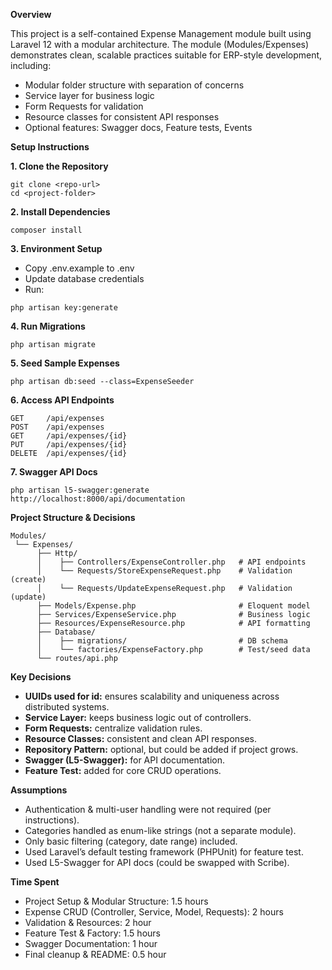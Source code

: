 **Overview**

This project is a self-contained Expense Management module built using Laravel 12 with a modular architecture.
The module (Modules/Expenses) demonstrates clean, scalable practices suitable for ERP-style development, including:

- Modular folder structure with separation of concerns
- Service layer for business logic
- Form Requests for validation
- Resource classes for consistent API responses
- Optional features: Swagger docs, Feature tests, Events

**Setup Instructions** 

**1. Clone the Repository**
```command
git clone <repo-url>
cd <project-folder>
```

**2. Install Dependencies**
```command
composer install
```
**3. Environment Setup**
- Copy .env.example to .env
- Update database credentials
- Run:
```command
php artisan key:generate
```
**4. Run Migrations**
```command
php artisan migrate
```
**5. Seed Sample Expenses**
```command
php artisan db:seed --class=ExpenseSeeder
```
**6. Access API Endpoints**
```coomand
GET     /api/expenses          
POST    /api/expenses          
GET     /api/expenses/{id}    
PUT     /api/expenses/{id}     
DELETE  /api/expenses/{id}
```
**7. Swagger API Docs**
```command
php artisan l5-swagger:generate
http://localhost:8000/api/documentation
```
**Project Structure & Decisions**
```command
Modules/
 └── Expenses/
      ├── Http/
      │    ├── Controllers/ExpenseController.php   # API endpoints
      │    └── Requests/StoreExpenseRequest.php    # Validation (create)
      │    └── Requests/UpdateExpenseRequest.php   # Validation (update)
      ├── Models/Expense.php                       # Eloquent model
      ├── Services/ExpenseService.php              # Business logic
      ├── Resources/ExpenseResource.php            # API formatting
      ├── Database/
      │    ├── migrations/                         # DB schema
      │    └── factories/ExpenseFactory.php        # Test/seed data
      └── routes/api.php 
```
**Key Decisions**

- **UUIDs used for id:** ensures scalability and uniqueness across distributed systems.
- **Service Layer:** keeps business logic out of controllers.
- **Form Requests:** centralize validation rules.
- **Resource Classes:** consistent and clean API responses.
- **Repository Pattern:** optional, but could be added if project grows.
- **Swagger (L5-Swagger):** for API documentation.
- **Feature Test:** added for core CRUD operations.

**Assumptions**

- Authentication & multi-user handling were not required (per instructions).
- Categories handled as enum-like strings (not a separate module).
- Only basic filtering (category, date range) included.
- Used Laravel’s default testing framework (PHPUnit) for feature test.
- Used L5-Swagger for API docs (could be swapped with Scribe).

**Time Spent**

- Project Setup & Modular Structure: 1.5 hours
- Expense CRUD (Controller, Service, Model, Requests): 2 hours
- Validation & Resources: 2 hour
- Feature Test & Factory: 1.5 hours
- Swagger Documentation: 1 hour
- Final cleanup & README: 0.5 hour
